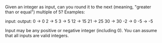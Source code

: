 Given an integer as input, can you round it to the next (meaning, "greater than or equal") multiple of 5?
Examples:

input:    output:
0    ->   0
2    ->   5
3    ->   5
12   ->   15
21   ->   25
30   ->   30
-2   ->   0
-5   ->   -5


Input may be any positive or negative integer (including 0).
You can assume that all inputs are valid integers.